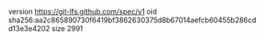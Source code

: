 version https://git-lfs.github.com/spec/v1
oid sha256:aa2c865890730f6419bf3862630375d8b67014aefcb60455b286cdd13e3e4202
size 2991
